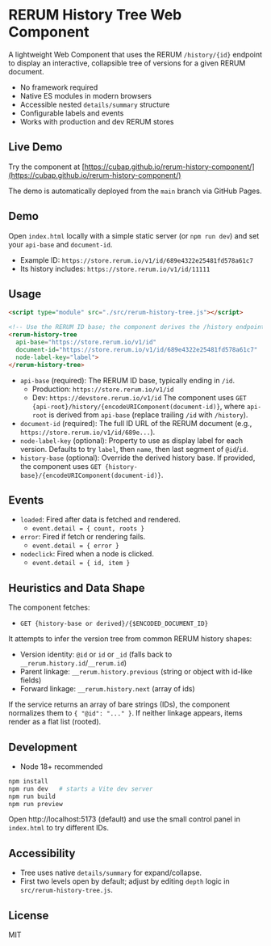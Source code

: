 # RERUM History Tree Web Component

A lightweight Web Component that uses the RERUM `/history/{id}` endpoint to display an interactive, collapsible tree of versions for a given RERUM document.

- No framework required
- Native ES modules in modern browsers
- Accessible nested `details/summary` structure
- Configurable labels and events
- Works with production and dev RERUM stores

## Live Demo

Try the component at [https://cubap.github.io/rerum-history-component/](https://cubap.github.io/rerum-history-component/)

The demo is automatically deployed from the `main` branch via GitHub Pages.

## Demo

Open `index.html` locally with a simple static server (or `npm run dev`) and set your `api-base` and `document-id`.

- Example ID: `https://store.rerum.io/v1/id/689e4322e25481fd578a61c7`
- Its history includes: `https://store.rerum.io/v1/id/11111`

## Usage

```html
<script type="module" src="./src/rerum-history-tree.js"></script>

<!-- Use the RERUM ID base; the component derives the /history endpoint -->
<rerum-history-tree
  api-base="https://store.rerum.io/v1/id"
  document-id="https://store.rerum.io/v1/id/689e4322e25481fd578a61c7"
  node-label-key="label">
</rerum-history-tree>
```

- `api-base` (required): The RERUM ID base, typically ending in `/id`.
  - Production: `https://store.rerum.io/v1/id`
  - Dev: `https://devstore.rerum.io/v1/id`
  The component uses `GET {api-root}/history/{encodeURIComponent(document-id)}`, where `api-root` is derived from `api-base` (replace trailing `/id` with `/history`).
- `document-id` (required): The full ID URL of the RERUM document (e.g., `https://store.rerum.io/v1/id/689e...`).
- `node-label-key` (optional): Property to use as display label for each version. Defaults to try `label`, then `name`, then last segment of `@id`/`id`.
- `history-base` (optional): Override the derived history base. If provided, the component uses `GET {history-base}/{encodeURIComponent(document-id)}`.

## Events

- `loaded`: Fired after data is fetched and rendered.
  - `event.detail = { count, roots }`
- `error`: Fired if fetch or rendering fails.
  - `event.detail = { error }`
- `nodeclick`: Fired when a node is clicked.
  - `event.detail = { id, item }`

## Heuristics and Data Shape

The component fetches:
- `GET {history-base or derived}/{$ENCODED_DOCUMENT_ID}`

It attempts to infer the version tree from common RERUM history shapes:
- Version identity: `@id` or `id` or `_id` (falls back to `__rerum.history.id`/`__rerum.id`)
- Parent linkage: `__rerum.history.previous` (string or object with id-like fields)
- Forward linkage: `__rerum.history.next` (array of ids)

If the service returns an array of bare strings (IDs), the component normalizes them to `{ "@id": "..." }`. If neither linkage appears, items render as a flat list (rooted).

## Development

- Node 18+ recommended

```bash
npm install
npm run dev   # starts a Vite dev server
npm run build
npm run preview
```

Open http://localhost:5173 (default) and use the small control panel in `index.html` to try different IDs.

## Accessibility

- Tree uses native `details/summary` for expand/collapse.
- First two levels open by default; adjust by editing `depth` logic in `src/rerum-history-tree.js`.

## License

MIT
